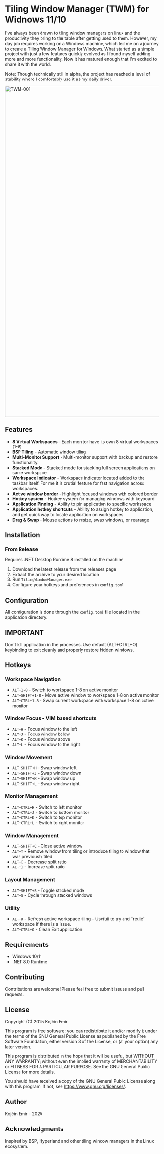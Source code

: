 # Tiling Window Manager (TWM) for Widnows 11/10

I've always been drawn to tiling window managers on linux and the productivity they bring to the table after getting used to them. However, my day job requires working on a Windows machine, which led me on a journey to create a Tiling Window Manager for Windows. What started as a simple project with just a few features quickly evolved as I found myself adding more and more functionality. Now it has matured enough that I'm excited to share it with the world.

Note: Though technically still in alpha, the project has reached a level of stability where I comfortably use it as my daily driver.

<img width="1919" height="1079" alt="TWM-001" src="https://github.com/user-attachments/assets/73bb614b-784e-446f-a1a8-aab32932328c" />

## Features

- **8 Virtual Workspaces** - Each monitor have its own 8 virtual workspaces (1-8)
- **BSP Tiling** - Automatic window tiling
- **Multi-Monitor Support** - Multi-monitor support with backup and restore functionality.
- **Stacked Mode** - Stacked mode for stacking full screen applications on same workspace
- **Workspace Indicator** - Workspace indicator located added to the taskbar itself. For me it is crutial feature for fast navigation across workspaces.
- **Active window border** - Highlight focused windows with colored border
- **Hotkey system** -  Hotkey system for managing windows with keyboard
- **Application Pinning** - Ability to pin application to specific workspace
- **Application hotkey shortcuts** - Ability to assign hotkey to application, and get quick way to locate application on workspaces
- **Drag & Swap** - Mouse actions to resize, swap windows, or rearange 

## Installation

### From Release

Requires .NET Desktop Runtime 8 installed on the machine

1. Download the latest release from the releases page
2. Extract the archive to your desired location
3. Run `TilingWindowManager.exe`
4. Configure your hotkeys and preferences in `config.toml`

## Configuration

All configuration is done through the `config.toml` file located in the application directory.

## IMPORTANT
Don't kill application in the processes. Use default (ALT+CTRL+O) keybinding to exit cleanly and properly restore hidden windows.

## Hotkeys

### Workspace Navigation
- `ALT+1-8` - Switch to workspace 1-8 on active monitor
- `ALT+SHIFT+1-8` - Move active window to workspace 1-8 on active monitor
- `ALT+CTRL+1-8` - Swap current workspace with workspace 1-8 on active monitor

### Window Focus - VIM based shortcuts
- `ALT+H` - Focus window to the left
- `ALT+J` - Focus window below
- `ALT+K` - Focus window above
- `ALT+L` - Focus window to the right

### Window Movement
- `ALT+SHIFT+H` - Swap window left
- `ALT+SHIFT+J` - Swap window down
- `ALT+SHIFT+K` - Swap window up
- `ALT+SHIFT+L` - Swap window right

### Monitor Management
- `ALT+CTRL+H` - Switch to left monitor
- `ALT+CTRL+J` - Switch to bottom monitor
- `ALT+CTRL+K` - Switch to top monitor
- `ALT+CTRL+L` - Switch to right monitor

### Window Management
- `ALT+SHIFT+C` - Close active window
- `ALT+T` - Remove window from tiling or introduce tiling to window that was previously tiled
- `ALT+[` - Decrease split ratio
- `ALT+]` - Increase split ratio

### Layout Management
- `ALT+SHIFT+S` - Toggle stacked mode
- `ALT+S` - Cycle through stacked windows

### Utility
- `ALT+R` - Refresh active workspace tiling - Usefull to try and "retile" workspace if there is a issue.
- `ALT+CTRL+O` - Clean Exit application 

## Requirements

- Windows 10/11
- .NET 8.0 Runtime

## Contributing

Contributions are welcome! Please feel free to submit issues and pull requests.

## License

Copyright (C) 2025 Kojčin Emir

This program is free software: you can redistribute it and/or modify
it under the terms of the GNU General Public License as published by
the Free Software Foundation, either version 3 of the License, or
(at your option) any later version.

This program is distributed in the hope that it will be useful,
but WITHOUT ANY WARRANTY; without even the implied warranty of
MERCHANTABILITY or FITNESS FOR A PARTICULAR PURPOSE. See the
GNU General Public License for more details.

You should have received a copy of the GNU General Public License
along with this program. If not, see <https://www.gnu.org/licenses/>.

## Author

Kojčin Emir - 2025

## Acknowledgments

Inspired by BSP, Hyperland and other tiling window managers in the Linux ecosystem.
